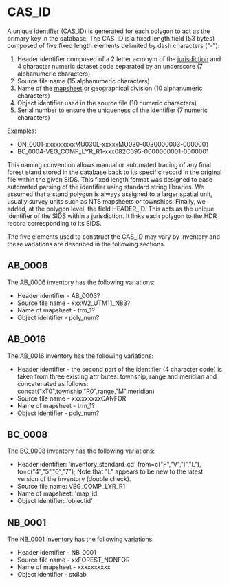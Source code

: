 # CAS_ID

A unique identifier (CAS_ID) is generated for each polygon to act as the primary key in the database. The CAS_ID is a fixed length field (53 bytes) composed of five fixed length elements delimited by dash characters ("-"):

  1. Header identifier composed of a 2 letter acronym of the [jurisdiction](jurisdiction.md) and 4 character numeric dataset code separated by an underscore (7 alphanumeric characters)
  2. Source file name (15 alphanumeric characters)
  3. Name of the [mapsheet](map_sheet_id.md) or geographical division (10 alphanumeric characters)
  4. Object identifier used in the source file (10 numeric characters)
  5. Serial number to ensure the uniqueness of the identifier (7 numeric characters)

Examples:
  - ON_0001-xxxxxxxxxMU030L-xxxxxMU030-0030000003-0000001
  - BC_0004-VEG_COMP_LYR_R1-xxx082C095-0000000001-0000001

This naming convention allows manual or automated tracing of any final forest stand stored in the database back to its specific record in the original file within the given SIDS. This fixed length format was designed to ease automated parsing of the identifier using standard string libraries. We assumed that a stand polygon is always assigned to a larger spatial unit, usually survey units such as NTS mapsheets or townships. Finally, we added, at the polygon level, the field HEADER_ID. This acts as the unique identifier of the SIDS within a jurisdiction. It links each polygon to the HDR record corresponding to its SIDS.

The five elements used to construct the CAS_ID may vary by inventory and these variations are described in the following sections.

## AB_0006

The AB_0006 inventory has the following variations:

  * Header identifier - AB_0003?
  * Source file name - xxxW2_UTM11_N83?
  * Name of mapsheet - trm_1?
  * Object identifier - poly_num?

## AB_0016

The AB_0016 inventory has the following variations:

  * Header identifier - the second part of the identifier (4 character code) is taken from three existing attributes: township, range and meridian and concatenated as follows: concat("xT0",township,"R0",range,"M",meridian)
  * Source file name - xxxxxxxxxCANFOR
  * Name of mapsheet - trm_1?
  * Object identifier - poly_num?

## BC_0008

The BC_0008 inventory has the following variations:

  - Header identifier: 'inventory_standard_cd' from=c("F","V","I","L"), to=c("4","5","6","7"); Note that "L" appears to be new to the latest version of the inventory (double check).
  - Source file name: VEG_COMP_LYR_R1
  - Name of mapsheet: 'map_id'
  - Object identifier: 'objectid'

## NB_0001

The NB_0001 inventory has the following variations:

  * Header identifier - NB_0001
  * Source file name - xxFOREST_NONFOR
  * Name of mapsheet - xxxxxxxxxx
  * Object identifier - stdlab
